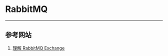 # RabbitMQ

---
## 参考网站
1. [理解 RabbitMQ Exchange](https://blog.csdn.net/y4x5M0nivSrJaY3X92c/article/details/80416996)